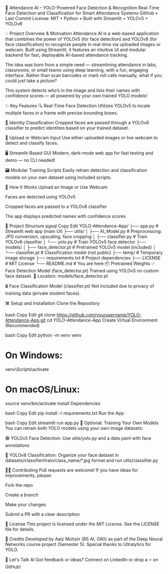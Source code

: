 🧠 Attendance AI – YOLO-Powered Face Detection & Recognition
Real-Time Face Detection and Classification for Smart Attendance Systems
GitHub • Last Commit
License: MIT • Python • Built with Streamlit + YOLOv5 + YOLOv8

💡 Project Overview & Motivation
Attendance AI is a web-based application that combines the power of YOLOv5 (for face detection) and YOLOv8 (for face classification) to recognize people in real-time via uploaded images or webcam. Built using Streamlit, it features an intuitive UI and modular backend for fast, deployable AI-based attendance tracking.

The idea was born from a simple need — streamlining attendance in labs, classrooms, or small teams using deep learning, with a fun, engaging interface.
Rather than scan barcodes or mark roll calls manually, what if you could just take a picture?

This system detects who’s in the image and lists their names with confidence scores — all powered by your own trained YOLO models!

✨ Key Features
🔍 Real-Time Face Detection
Utilizes YOLOv5 to locate multiple faces in a frame with precise bounding boxes.

🧠 Identity Classification
Cropped faces are passed through a YOLOv8 classifier to predict identities based on your trained dataset.

📸 Upload or Webcam Input
Use either uploaded images or live webcam to detect and classify faces.

🖥️ Streamlit-Based GUI
Modern, dark-mode web app for fast testing and demo — no CLI needed!

🗃️ Modular Training Scripts
Easily retrain detection and classification models on your own dataset using included scripts.

🚀 How It Works
Upload an Image or Use Webcam

Faces are detected using YOLOv5

Cropped faces are passed to a YOLOv8 classifier

The app displays predicted names with confidence scores

📁 Project Structure
pgsql
Copy
Edit
YOLO-Attendance-App/
├── app.py                  # Streamlit web app (main UI)
├── utils/
│   ├── AI_Model.py         # Preprocessing: JPG conversion, upscaling, face cropping
│   ├── classifier.py       # Train YOLOv8 classifier
│   └── yolo.py             # Train YOLOv5 face detector
├── models/
│   ├── face_detector.pt    # Pretrained YOLOv5 model (included)
│   └── classifier.pt       # Classification model (not public)
├── temp/                   # Temporary image storage
├── requirements.txt        # Project dependencies
├── LICENSE                 # MIT License
└── README.md               # You are here
📦 Pretrained Weights
✅ Face Detection Model (face_detector.pt)
Trained using YOLOv5 on custom face dataset.
📁 Location: models/face_detector.pt

🔒 Face Classification Model (classifier.pt)
Not included due to privacy of training data (private student faces).

🛠️ Setup and Installation
Clone the Repository

bash
Copy
Edit
git clone https://github.com/yourusername/YOLO-Attendance-App.git
cd YOLO-Attendance-App
Create Virtual Environment (Recommended)

bash
Copy
Edit
python -m venv venv
# On Windows:
venv\Scripts\activate
# On macOS/Linux:
source venv/bin/activate
Install Dependencies

bash
Copy
Edit
pip install -r requirements.txt
Run the App

bash
Copy
Edit
streamlit run app.py
🧪 Optional: Training Your Own Models
You can retrain both YOLO models using your own image datasets:

🟣 YOLOv5 Face Detection:
Use utils/yolo.py and a data.yaml with face annotations

🔵 YOLOv8 Classification:
Organize your face dataset in datasets/classifier/train/class_name/*.jpg format and run utils/classifier.py

🙋‍♂️ Contributing
Pull requests are welcome! If you have ideas for improvements, please:

Fork the repo

Create a branch

Make your changes

Submit a PR with a clear description

📜 License
This project is licensed under the MIT License. See the LICENSE file for details.

👥 Credits
Developed by Aaiz Mohsin (BS AI, GIKI) as part of the Deep Neural Networks course project (Semester 5).
Special thanks to Ultralytics for YOLO.

🧠 Let's Talk AI
Got feedback or ideas?
Connect on LinkedIn or drop a ⭐ on GitHub!
